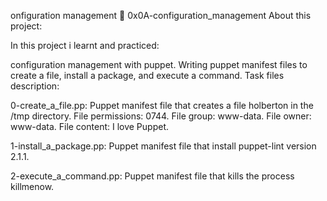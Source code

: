 onfiguration management 📃 0x0A-configuration_management About this project:

In this project i learnt and practiced:

configuration management with puppet.
Writing puppet manifest files to create a file, install a package, and execute a command.
Task files description:

0-create_a_file.pp: Puppet manifest file that creates a file holberton in the /tmp directory.
    File permissions: 0744.
    File group: www-data.
    File owner: www-data.
    File content: I love Puppet.

1-install_a_package.pp: Puppet manifest file that install puppet-lint version 2.1.1.

2-execute_a_command.pp: Puppet manifest file that kills the process killmenow.
